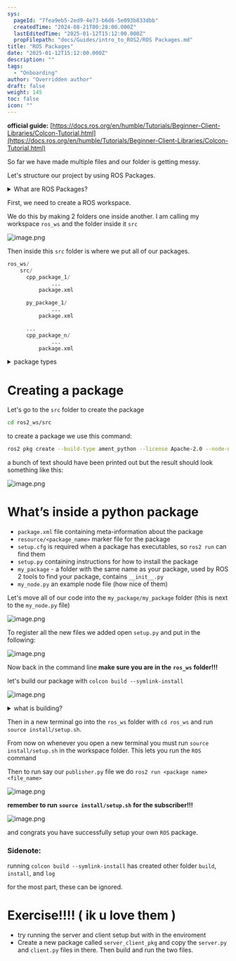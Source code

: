 ```yaml
---
sys:
  pageId: "7fea9eb5-2ed9-4e73-b6d6-5e093b833dbb"
  createdTime: "2024-08-21T00:28:00.000Z"
  lastEditedTime: "2025-01-12T15:12:00.000Z"
  propFilepath: "docs/Guides/intro_to_ROS2/ROS Packages.md"
title: "ROS Packages"
date: "2025-01-12T15:12:00.000Z"
description: ""
tags:
  - "Onboarding"
author: "Overridden author"
draft: false
weight: 145
toc: false
icon: ""
---
```


**official guide:** [https://docs.ros.org/en/humble/Tutorials/Beginner-Client-Libraries/Colcon-Tutorial.html](https://docs.ros.org/en/humble/Tutorials/Beginner-Client-Libraries/Colcon-Tutorial.html)

So far we have made multiple files and our folder is getting messy.

Let's structure our project by using ROS Packages.

<details>

<summary>What are ROS Packages?</summary>

ROS Packages are, as the name implies, packages of code that are highly sharable between ROS developers.

They consist of a folder, `package.xml` file, and source code

```python
      cpp_package_1/
		      ... imagine much code files here ..
          package.xml
```

</details>

First, we need to create a ROS workspace.

We do this by making 2 folders one inside another. I am calling my workspace `ros_ws` and the folder inside it `src`

![image.png](https://prod-files-secure.s3.us-west-2.amazonaws.com/d518164a-d88e-44d1-a4ee-3adb3bd8bce0/70706947-fd18-4537-a67b-e12946812d31/image.png?X-Amz-Algorithm=AWS4-HMAC-SHA256&X-Amz-Content-Sha256=UNSIGNED-PAYLOAD&X-Amz-Credential=ASIAZI2LB4666AHAIWM3%2F20250515%2Fus-west-2%2Fs3%2Faws4_request&X-Amz-Date=20250515T041221Z&X-Amz-Expires=3600&X-Amz-Security-Token=IQoJb3JpZ2luX2VjEGwaCXVzLXdlc3QtMiJHMEUCIFAMPdCXxdLwTreCIFMGr%2BH0GqN51XNw2VqhfgLBZKjkAiEAtlWHwiXocPuAgWs3nILzN2h6AJiQh8Imb%2F%2B9qX9wISAq%2FwMIJRAAGgw2Mzc0MjMxODM4MDUiDC2f3S%2BhDF9dRgmy3ircA1uotKBKiNcU1J9sfPSDYEk%2FLH1G%2BsdQwcv86vjOgFjne4xAJ9pphO2Mnh9lwO5obHj08xHSR7Vk0N3ixCU1mlUbdM5dalm3lLRFjcM4cYFdoRA2%2BT4V5Te5ef0R7NbatNIJBCRSO1dK4j4gl6vO9I32Ob4dajjhnw35zjcHQMrFz6GnyUjuWDEjG6Phxl9dmPHYAysoI6th2Cxvy3n7kg4f9iVjbS7L%2BFf8tRNqC%2FjsIUQXNOJdLC1fTX43PgoGFHz793MvNpREX2dX%2FWK0mSZ5Lql8TqJYlmh%2FRJ1LmhE94yK0zNoWmzQR%2BRECxybw7XB2qUyM0HyDF7k3b7QONHL9o9I51KOI0aKpEZNwg4q6V%2Bd3Glnd08iBWn1HMj32%2FDRt%2F77ayaF%2F7ivBrycOHeFhzdHdTb6jfmJuRiMttwYJyuf5VP9AzuxRJqhsMs7X%2FFf9WZuWvaUVYgGKkrs1CZr%2BGh%2FFO08yc6%2B7ifvBJE5Lvu6P0iVZ3VMQg2LrY1tEpHJTpPo40Urx74vBPNB%2BC%2FuOQM%2BGeLdJ5qiHB4QyCrKG6XEN7w4%2BDqCmAudXFZUTB24kdJ874QZA9WC7LCWALwmnGUNp97Zzgoz0JngvBSmiMU2X3WUMiKwH3aqqMN7RlcEGOqUBWn6c%2BLykyPtDOVfEztVD5r%2FylmyRCkEa3MlUGy5Rk%2BRp20H7FbLKF8V2%2BfuYs7CfkGV9cJaZUEvcfG3Z93LSmvG1HYVKfeWcN87W7LNQ9ZrjGwqTrJPys%2B7vNBhNOI8Q5F4hqdVZCP%2BUggEOnXiWor%2BRuxsRsPXqcWB4GsZAmKrMh%2ByuApPWqHt421VucYLaY9O2NQamBI0OrPNSWxuSiNrPhvvr&X-Amz-Signature=1033bb9ba41dac22aa10b1142a2810ef328ae970dd3655beab6cce0c9fd764c8&X-Amz-SignedHeaders=host&x-id=GetObject)

Then inside this `src` folder is where we put all of our packages.

```python
ros_ws/
    src/
      cpp_package_1/
		      ...
          package.xml

      py_package_1/
		      ...
          package.xml

      ...
      cpp_package_n/
		      ...
          package.xml

```

<details>

<summary>package types</summary>

packages can be either `C++` or python.

the intern file structure is different for each but for this guide we will stick to creating python packages

</details>

# Creating a package

Let's go to the `src` folder to create the package

```bash
cd ros2_ws/src
```

to create a package we use this command:

```bash
ros2 pkg create --build-type ament_python --license Apache-2.0 --node-name my_node my_package
```

a bunch of text should have been printed out but the result should look something like this:

![image.png](https://prod-files-secure.s3.us-west-2.amazonaws.com/d518164a-d88e-44d1-a4ee-3adb3bd8bce0/e6cf1e3f-8512-4a3e-b131-079f800bf3e8/image.png?X-Amz-Algorithm=AWS4-HMAC-SHA256&X-Amz-Content-Sha256=UNSIGNED-PAYLOAD&X-Amz-Credential=ASIAZI2LB4666AHAIWM3%2F20250515%2Fus-west-2%2Fs3%2Faws4_request&X-Amz-Date=20250515T041221Z&X-Amz-Expires=3600&X-Amz-Security-Token=IQoJb3JpZ2luX2VjEGwaCXVzLXdlc3QtMiJHMEUCIFAMPdCXxdLwTreCIFMGr%2BH0GqN51XNw2VqhfgLBZKjkAiEAtlWHwiXocPuAgWs3nILzN2h6AJiQh8Imb%2F%2B9qX9wISAq%2FwMIJRAAGgw2Mzc0MjMxODM4MDUiDC2f3S%2BhDF9dRgmy3ircA1uotKBKiNcU1J9sfPSDYEk%2FLH1G%2BsdQwcv86vjOgFjne4xAJ9pphO2Mnh9lwO5obHj08xHSR7Vk0N3ixCU1mlUbdM5dalm3lLRFjcM4cYFdoRA2%2BT4V5Te5ef0R7NbatNIJBCRSO1dK4j4gl6vO9I32Ob4dajjhnw35zjcHQMrFz6GnyUjuWDEjG6Phxl9dmPHYAysoI6th2Cxvy3n7kg4f9iVjbS7L%2BFf8tRNqC%2FjsIUQXNOJdLC1fTX43PgoGFHz793MvNpREX2dX%2FWK0mSZ5Lql8TqJYlmh%2FRJ1LmhE94yK0zNoWmzQR%2BRECxybw7XB2qUyM0HyDF7k3b7QONHL9o9I51KOI0aKpEZNwg4q6V%2Bd3Glnd08iBWn1HMj32%2FDRt%2F77ayaF%2F7ivBrycOHeFhzdHdTb6jfmJuRiMttwYJyuf5VP9AzuxRJqhsMs7X%2FFf9WZuWvaUVYgGKkrs1CZr%2BGh%2FFO08yc6%2B7ifvBJE5Lvu6P0iVZ3VMQg2LrY1tEpHJTpPo40Urx74vBPNB%2BC%2FuOQM%2BGeLdJ5qiHB4QyCrKG6XEN7w4%2BDqCmAudXFZUTB24kdJ874QZA9WC7LCWALwmnGUNp97Zzgoz0JngvBSmiMU2X3WUMiKwH3aqqMN7RlcEGOqUBWn6c%2BLykyPtDOVfEztVD5r%2FylmyRCkEa3MlUGy5Rk%2BRp20H7FbLKF8V2%2BfuYs7CfkGV9cJaZUEvcfG3Z93LSmvG1HYVKfeWcN87W7LNQ9ZrjGwqTrJPys%2B7vNBhNOI8Q5F4hqdVZCP%2BUggEOnXiWor%2BRuxsRsPXqcWB4GsZAmKrMh%2ByuApPWqHt421VucYLaY9O2NQamBI0OrPNSWxuSiNrPhvvr&X-Amz-Signature=19c34e8a2154fa367626a6e91e6e9428a6398a474f3125d26467f82910a2984e&X-Amz-SignedHeaders=host&x-id=GetObject)

# What’s inside a python package

- `package.xml` file containing meta-information about the package
- `resource/<package_name>` marker file for the package
- `setup.cfg` is required when a package has executables, so `ros2 run` can find them
- `setup.py` containing instructions for how to install the package
- `my_package` - a folder with the same name as your package, used by ROS 2 tools to find your package, contains `__init__.py`
- `my_node.py` an example node file (how nice of them)

Let's move all of our code into the `my_package/my_package` folder (this is next to the `my_node.py` file)

![image.png](https://prod-files-secure.s3.us-west-2.amazonaws.com/d518164a-d88e-44d1-a4ee-3adb3bd8bce0/9ce58f11-0da9-4d3e-b86d-506a9685d378/image.png?X-Amz-Algorithm=AWS4-HMAC-SHA256&X-Amz-Content-Sha256=UNSIGNED-PAYLOAD&X-Amz-Credential=ASIAZI2LB4666AHAIWM3%2F20250515%2Fus-west-2%2Fs3%2Faws4_request&X-Amz-Date=20250515T041221Z&X-Amz-Expires=3600&X-Amz-Security-Token=IQoJb3JpZ2luX2VjEGwaCXVzLXdlc3QtMiJHMEUCIFAMPdCXxdLwTreCIFMGr%2BH0GqN51XNw2VqhfgLBZKjkAiEAtlWHwiXocPuAgWs3nILzN2h6AJiQh8Imb%2F%2B9qX9wISAq%2FwMIJRAAGgw2Mzc0MjMxODM4MDUiDC2f3S%2BhDF9dRgmy3ircA1uotKBKiNcU1J9sfPSDYEk%2FLH1G%2BsdQwcv86vjOgFjne4xAJ9pphO2Mnh9lwO5obHj08xHSR7Vk0N3ixCU1mlUbdM5dalm3lLRFjcM4cYFdoRA2%2BT4V5Te5ef0R7NbatNIJBCRSO1dK4j4gl6vO9I32Ob4dajjhnw35zjcHQMrFz6GnyUjuWDEjG6Phxl9dmPHYAysoI6th2Cxvy3n7kg4f9iVjbS7L%2BFf8tRNqC%2FjsIUQXNOJdLC1fTX43PgoGFHz793MvNpREX2dX%2FWK0mSZ5Lql8TqJYlmh%2FRJ1LmhE94yK0zNoWmzQR%2BRECxybw7XB2qUyM0HyDF7k3b7QONHL9o9I51KOI0aKpEZNwg4q6V%2Bd3Glnd08iBWn1HMj32%2FDRt%2F77ayaF%2F7ivBrycOHeFhzdHdTb6jfmJuRiMttwYJyuf5VP9AzuxRJqhsMs7X%2FFf9WZuWvaUVYgGKkrs1CZr%2BGh%2FFO08yc6%2B7ifvBJE5Lvu6P0iVZ3VMQg2LrY1tEpHJTpPo40Urx74vBPNB%2BC%2FuOQM%2BGeLdJ5qiHB4QyCrKG6XEN7w4%2BDqCmAudXFZUTB24kdJ874QZA9WC7LCWALwmnGUNp97Zzgoz0JngvBSmiMU2X3WUMiKwH3aqqMN7RlcEGOqUBWn6c%2BLykyPtDOVfEztVD5r%2FylmyRCkEa3MlUGy5Rk%2BRp20H7FbLKF8V2%2BfuYs7CfkGV9cJaZUEvcfG3Z93LSmvG1HYVKfeWcN87W7LNQ9ZrjGwqTrJPys%2B7vNBhNOI8Q5F4hqdVZCP%2BUggEOnXiWor%2BRuxsRsPXqcWB4GsZAmKrMh%2ByuApPWqHt421VucYLaY9O2NQamBI0OrPNSWxuSiNrPhvvr&X-Amz-Signature=25d074abceabbadcfb76e35eeade1b0e532e49677c6f606b05e8ae121c46bfeb&X-Amz-SignedHeaders=host&x-id=GetObject)

To register all the new files we added open `setup.py` and put in the following:

![image.png](https://prod-files-secure.s3.us-west-2.amazonaws.com/d518164a-d88e-44d1-a4ee-3adb3bd8bce0/1cd7c262-4cae-4496-9d75-c178537d24a2/image.png?X-Amz-Algorithm=AWS4-HMAC-SHA256&X-Amz-Content-Sha256=UNSIGNED-PAYLOAD&X-Amz-Credential=ASIAZI2LB4666AHAIWM3%2F20250515%2Fus-west-2%2Fs3%2Faws4_request&X-Amz-Date=20250515T041221Z&X-Amz-Expires=3600&X-Amz-Security-Token=IQoJb3JpZ2luX2VjEGwaCXVzLXdlc3QtMiJHMEUCIFAMPdCXxdLwTreCIFMGr%2BH0GqN51XNw2VqhfgLBZKjkAiEAtlWHwiXocPuAgWs3nILzN2h6AJiQh8Imb%2F%2B9qX9wISAq%2FwMIJRAAGgw2Mzc0MjMxODM4MDUiDC2f3S%2BhDF9dRgmy3ircA1uotKBKiNcU1J9sfPSDYEk%2FLH1G%2BsdQwcv86vjOgFjne4xAJ9pphO2Mnh9lwO5obHj08xHSR7Vk0N3ixCU1mlUbdM5dalm3lLRFjcM4cYFdoRA2%2BT4V5Te5ef0R7NbatNIJBCRSO1dK4j4gl6vO9I32Ob4dajjhnw35zjcHQMrFz6GnyUjuWDEjG6Phxl9dmPHYAysoI6th2Cxvy3n7kg4f9iVjbS7L%2BFf8tRNqC%2FjsIUQXNOJdLC1fTX43PgoGFHz793MvNpREX2dX%2FWK0mSZ5Lql8TqJYlmh%2FRJ1LmhE94yK0zNoWmzQR%2BRECxybw7XB2qUyM0HyDF7k3b7QONHL9o9I51KOI0aKpEZNwg4q6V%2Bd3Glnd08iBWn1HMj32%2FDRt%2F77ayaF%2F7ivBrycOHeFhzdHdTb6jfmJuRiMttwYJyuf5VP9AzuxRJqhsMs7X%2FFf9WZuWvaUVYgGKkrs1CZr%2BGh%2FFO08yc6%2B7ifvBJE5Lvu6P0iVZ3VMQg2LrY1tEpHJTpPo40Urx74vBPNB%2BC%2FuOQM%2BGeLdJ5qiHB4QyCrKG6XEN7w4%2BDqCmAudXFZUTB24kdJ874QZA9WC7LCWALwmnGUNp97Zzgoz0JngvBSmiMU2X3WUMiKwH3aqqMN7RlcEGOqUBWn6c%2BLykyPtDOVfEztVD5r%2FylmyRCkEa3MlUGy5Rk%2BRp20H7FbLKF8V2%2BfuYs7CfkGV9cJaZUEvcfG3Z93LSmvG1HYVKfeWcN87W7LNQ9ZrjGwqTrJPys%2B7vNBhNOI8Q5F4hqdVZCP%2BUggEOnXiWor%2BRuxsRsPXqcWB4GsZAmKrMh%2ByuApPWqHt421VucYLaY9O2NQamBI0OrPNSWxuSiNrPhvvr&X-Amz-Signature=d43ffa233c7339daf6531936f853075e1f0d828ad6e7e445c8820605b1325360&X-Amz-SignedHeaders=host&x-id=GetObject)

Now back in the command line **make sure you are in the** **`ros_ws`** **folder!!!**

let's build our package with `colcon build --symlink-install`

![image.png](https://prod-files-secure.s3.us-west-2.amazonaws.com/d518164a-d88e-44d1-a4ee-3adb3bd8bce0/2f2a0d27-b173-48fd-b189-5f5c0ce65619/image.png?X-Amz-Algorithm=AWS4-HMAC-SHA256&X-Amz-Content-Sha256=UNSIGNED-PAYLOAD&X-Amz-Credential=ASIAZI2LB4666AHAIWM3%2F20250515%2Fus-west-2%2Fs3%2Faws4_request&X-Amz-Date=20250515T041221Z&X-Amz-Expires=3600&X-Amz-Security-Token=IQoJb3JpZ2luX2VjEGwaCXVzLXdlc3QtMiJHMEUCIFAMPdCXxdLwTreCIFMGr%2BH0GqN51XNw2VqhfgLBZKjkAiEAtlWHwiXocPuAgWs3nILzN2h6AJiQh8Imb%2F%2B9qX9wISAq%2FwMIJRAAGgw2Mzc0MjMxODM4MDUiDC2f3S%2BhDF9dRgmy3ircA1uotKBKiNcU1J9sfPSDYEk%2FLH1G%2BsdQwcv86vjOgFjne4xAJ9pphO2Mnh9lwO5obHj08xHSR7Vk0N3ixCU1mlUbdM5dalm3lLRFjcM4cYFdoRA2%2BT4V5Te5ef0R7NbatNIJBCRSO1dK4j4gl6vO9I32Ob4dajjhnw35zjcHQMrFz6GnyUjuWDEjG6Phxl9dmPHYAysoI6th2Cxvy3n7kg4f9iVjbS7L%2BFf8tRNqC%2FjsIUQXNOJdLC1fTX43PgoGFHz793MvNpREX2dX%2FWK0mSZ5Lql8TqJYlmh%2FRJ1LmhE94yK0zNoWmzQR%2BRECxybw7XB2qUyM0HyDF7k3b7QONHL9o9I51KOI0aKpEZNwg4q6V%2Bd3Glnd08iBWn1HMj32%2FDRt%2F77ayaF%2F7ivBrycOHeFhzdHdTb6jfmJuRiMttwYJyuf5VP9AzuxRJqhsMs7X%2FFf9WZuWvaUVYgGKkrs1CZr%2BGh%2FFO08yc6%2B7ifvBJE5Lvu6P0iVZ3VMQg2LrY1tEpHJTpPo40Urx74vBPNB%2BC%2FuOQM%2BGeLdJ5qiHB4QyCrKG6XEN7w4%2BDqCmAudXFZUTB24kdJ874QZA9WC7LCWALwmnGUNp97Zzgoz0JngvBSmiMU2X3WUMiKwH3aqqMN7RlcEGOqUBWn6c%2BLykyPtDOVfEztVD5r%2FylmyRCkEa3MlUGy5Rk%2BRp20H7FbLKF8V2%2BfuYs7CfkGV9cJaZUEvcfG3Z93LSmvG1HYVKfeWcN87W7LNQ9ZrjGwqTrJPys%2B7vNBhNOI8Q5F4hqdVZCP%2BUggEOnXiWor%2BRuxsRsPXqcWB4GsZAmKrMh%2ByuApPWqHt421VucYLaY9O2NQamBI0OrPNSWxuSiNrPhvvr&X-Amz-Signature=69137e4ded7b77154a8246a5acf4af0955bf2fc25ed539fb02cef4170ea42a9d&X-Amz-SignedHeaders=host&x-id=GetObject)

<details>

<summary>what is building?</summary>

if you are a CS major at Rose-Hulman you will learn the answer to this in CSSE132

but TLDR; is it combines all the code files into one program that can be run easily 

</details>

Then in a new terminal go into the `ros_ws` folder with `cd ros_ws` and run `source install/setup.sh`. 

From now on whenever you open a new terminal you must run `source install/setup.sh` in the workspace folder. This lets you run the `ROS` command

Then to run say our `publisher.py` file we do `ros2 run <package name> <file_name>`

![image.png](https://prod-files-secure.s3.us-west-2.amazonaws.com/d518164a-d88e-44d1-a4ee-3adb3bd8bce0/4f4b1219-3a44-4632-aa0a-ce3471699f59/image.png?X-Amz-Algorithm=AWS4-HMAC-SHA256&X-Amz-Content-Sha256=UNSIGNED-PAYLOAD&X-Amz-Credential=ASIAZI2LB4666AHAIWM3%2F20250515%2Fus-west-2%2Fs3%2Faws4_request&X-Amz-Date=20250515T041221Z&X-Amz-Expires=3600&X-Amz-Security-Token=IQoJb3JpZ2luX2VjEGwaCXVzLXdlc3QtMiJHMEUCIFAMPdCXxdLwTreCIFMGr%2BH0GqN51XNw2VqhfgLBZKjkAiEAtlWHwiXocPuAgWs3nILzN2h6AJiQh8Imb%2F%2B9qX9wISAq%2FwMIJRAAGgw2Mzc0MjMxODM4MDUiDC2f3S%2BhDF9dRgmy3ircA1uotKBKiNcU1J9sfPSDYEk%2FLH1G%2BsdQwcv86vjOgFjne4xAJ9pphO2Mnh9lwO5obHj08xHSR7Vk0N3ixCU1mlUbdM5dalm3lLRFjcM4cYFdoRA2%2BT4V5Te5ef0R7NbatNIJBCRSO1dK4j4gl6vO9I32Ob4dajjhnw35zjcHQMrFz6GnyUjuWDEjG6Phxl9dmPHYAysoI6th2Cxvy3n7kg4f9iVjbS7L%2BFf8tRNqC%2FjsIUQXNOJdLC1fTX43PgoGFHz793MvNpREX2dX%2FWK0mSZ5Lql8TqJYlmh%2FRJ1LmhE94yK0zNoWmzQR%2BRECxybw7XB2qUyM0HyDF7k3b7QONHL9o9I51KOI0aKpEZNwg4q6V%2Bd3Glnd08iBWn1HMj32%2FDRt%2F77ayaF%2F7ivBrycOHeFhzdHdTb6jfmJuRiMttwYJyuf5VP9AzuxRJqhsMs7X%2FFf9WZuWvaUVYgGKkrs1CZr%2BGh%2FFO08yc6%2B7ifvBJE5Lvu6P0iVZ3VMQg2LrY1tEpHJTpPo40Urx74vBPNB%2BC%2FuOQM%2BGeLdJ5qiHB4QyCrKG6XEN7w4%2BDqCmAudXFZUTB24kdJ874QZA9WC7LCWALwmnGUNp97Zzgoz0JngvBSmiMU2X3WUMiKwH3aqqMN7RlcEGOqUBWn6c%2BLykyPtDOVfEztVD5r%2FylmyRCkEa3MlUGy5Rk%2BRp20H7FbLKF8V2%2BfuYs7CfkGV9cJaZUEvcfG3Z93LSmvG1HYVKfeWcN87W7LNQ9ZrjGwqTrJPys%2B7vNBhNOI8Q5F4hqdVZCP%2BUggEOnXiWor%2BRuxsRsPXqcWB4GsZAmKrMh%2ByuApPWqHt421VucYLaY9O2NQamBI0OrPNSWxuSiNrPhvvr&X-Amz-Signature=fe0e72b2f3dfcd6682a3c1325f0c1b318ca0c4f26bc6f5b78cf6f7059e5bf261&X-Amz-SignedHeaders=host&x-id=GetObject)

**remember to run** **`source install/setup.sh`** **for the subscriber!!!**

![image.png](https://prod-files-secure.s3.us-west-2.amazonaws.com/d518164a-d88e-44d1-a4ee-3adb3bd8bce0/02121119-dad4-49ec-8356-c956108b4243/image.png?X-Amz-Algorithm=AWS4-HMAC-SHA256&X-Amz-Content-Sha256=UNSIGNED-PAYLOAD&X-Amz-Credential=ASIAZI2LB4666AHAIWM3%2F20250515%2Fus-west-2%2Fs3%2Faws4_request&X-Amz-Date=20250515T041221Z&X-Amz-Expires=3600&X-Amz-Security-Token=IQoJb3JpZ2luX2VjEGwaCXVzLXdlc3QtMiJHMEUCIFAMPdCXxdLwTreCIFMGr%2BH0GqN51XNw2VqhfgLBZKjkAiEAtlWHwiXocPuAgWs3nILzN2h6AJiQh8Imb%2F%2B9qX9wISAq%2FwMIJRAAGgw2Mzc0MjMxODM4MDUiDC2f3S%2BhDF9dRgmy3ircA1uotKBKiNcU1J9sfPSDYEk%2FLH1G%2BsdQwcv86vjOgFjne4xAJ9pphO2Mnh9lwO5obHj08xHSR7Vk0N3ixCU1mlUbdM5dalm3lLRFjcM4cYFdoRA2%2BT4V5Te5ef0R7NbatNIJBCRSO1dK4j4gl6vO9I32Ob4dajjhnw35zjcHQMrFz6GnyUjuWDEjG6Phxl9dmPHYAysoI6th2Cxvy3n7kg4f9iVjbS7L%2BFf8tRNqC%2FjsIUQXNOJdLC1fTX43PgoGFHz793MvNpREX2dX%2FWK0mSZ5Lql8TqJYlmh%2FRJ1LmhE94yK0zNoWmzQR%2BRECxybw7XB2qUyM0HyDF7k3b7QONHL9o9I51KOI0aKpEZNwg4q6V%2Bd3Glnd08iBWn1HMj32%2FDRt%2F77ayaF%2F7ivBrycOHeFhzdHdTb6jfmJuRiMttwYJyuf5VP9AzuxRJqhsMs7X%2FFf9WZuWvaUVYgGKkrs1CZr%2BGh%2FFO08yc6%2B7ifvBJE5Lvu6P0iVZ3VMQg2LrY1tEpHJTpPo40Urx74vBPNB%2BC%2FuOQM%2BGeLdJ5qiHB4QyCrKG6XEN7w4%2BDqCmAudXFZUTB24kdJ874QZA9WC7LCWALwmnGUNp97Zzgoz0JngvBSmiMU2X3WUMiKwH3aqqMN7RlcEGOqUBWn6c%2BLykyPtDOVfEztVD5r%2FylmyRCkEa3MlUGy5Rk%2BRp20H7FbLKF8V2%2BfuYs7CfkGV9cJaZUEvcfG3Z93LSmvG1HYVKfeWcN87W7LNQ9ZrjGwqTrJPys%2B7vNBhNOI8Q5F4hqdVZCP%2BUggEOnXiWor%2BRuxsRsPXqcWB4GsZAmKrMh%2ByuApPWqHt421VucYLaY9O2NQamBI0OrPNSWxuSiNrPhvvr&X-Amz-Signature=9642d126abb3f087809cf37044fa9448a309f62dc844aa461b36eef20b236eab&X-Amz-SignedHeaders=host&x-id=GetObject)

and congrats you have successfully setup your own `ROS` package.

### Sidenote:

running `colcon build --symlink-install` has created other folder `build`, `install`, and `log`

for the most part, these can be ignored.

# Exercise!!!! ( ik u love them )

- try running the server and client setup but with in the enviroment
- Create a new package called `server_client_pkg` and copy the `server.py` and `client.py` files in there. Then build and run the two files.
